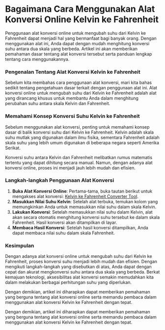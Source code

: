 Bagaimana Cara Menggunakan Alat Konversi Online Kelvin ke Fahrenheit
====================================================================

Penggunaan alat konversi online untuk mengubah suhu dari Kelvin ke Fahrenheit dapat menjadi hal yang bermanfaat bagi banyak orang. Dengan menggunakan alat ini, Anda dapat dengan mudah menghitung konversi suhu antara dua skala yang berbeda. Artikel ini akan memberikan pemahaman dasar tentang alat konversi tersebut serta panduan lengkap tentang cara menggunakannya.

### Pengenalan Tentang Alat Konversi Kelvin ke Fahrenheit

Sebelum kita membahas cara penggunaan alat konversi, mari kita bahas sedikit tentang pengetahuan dasar terkait dengan penggunaan alat ini. Alat konversi online untuk mengubah suhu dari Kelvin ke Fahrenheit adalah alat yang dirancang khusus untuk membantu Anda dalam menghitung perubahan suhu antara skala Kelvin dan Fahrenheit.

### Memahami Konsep Konversi Suhu Kelvin ke Fahrenheit

Sebelum menggunakan alat konversi, penting untuk memahami konsep dasar di balik konversi suhu dari Kelvin ke Fahrenheit. Kelvin adalah skala suhu mutlak yang digunakan dalam ilmu fisika, sementara Fahrenheit adalah skala suhu yang lebih umum digunakan di beberapa negara seperti Amerika Serikat.

Konversi suhu antara Kelvin dan Fahrenheit melibatkan rumus matematis tertentu yang dapat dihitung secara manual. Namun, dengan adanya alat konversi online, proses ini menjadi jauh lebih mudah dan efisien.

### Langkah-langkah Penggunaan Alat Konversi

1. **Buka Alat Konversi Online**: Pertama-tama, buka tautan berikut untuk mengakses alat konversi: [Kelvin ke Fahrenheit Converter Tool](https://www.onlinecalculatorsfree.com/id/convert/kelvin-to-fahrenheit.html).
2. **Masukkan Nilai Suhu Kelvin**: Setelah alat terbuka, temukan kolom yang memungkinkan Anda untuk memasukkan nilai suhu dalam skala Kelvin.
3. **Lakukan Konversi**: Setelah memasukkan nilai suhu dalam Kelvin, alat akan secara otomatis menghitung konversi suhu tersebut ke dalam skala Fahrenheit. Hasil konversi akan ditampilkan di layar.
4. **Membaca Hasil Konversi**: Setelah hasil konversi ditampilkan, Anda dapat membaca nilai suhu dalam skala Fahrenheit.

### Kesimpulan

Dengan adanya alat konversi online untuk mengubah suhu dari Kelvin ke Fahrenheit, proses konversi suhu menjadi lebih mudah dan efisien. Dengan mengikuti langkah-langkah yang disebutkan di atas, Anda dapat dengan cepat dan akurat mengkonversi suhu antara dua skala yang berbeda. Berkat kemajuan teknologi, aksesibilitas alat konversi semakin memudahkan kita dalam melakukan berbagai perhitungan suhu yang diperlukan.

Dengan demikian, artikel ini diharapkan dapat memberikan pemahaman yang berguna tentang alat konversi online serta memandu pembaca dalam menggunakan alat konversi Kelvin ke Fahrenheit dengan tepat.

Dengan demikian, artikel ini diharapkan dapat memberikan pemahaman yang berguna tentang alat konversi online serta memandu pembaca dalam menggunakan alat konversi Kelvin ke Fahrenheit dengan tepat.